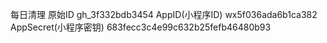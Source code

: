 每日清理
原始ID
gh_3f332bdb3454
AppID(小程序ID) wx5f036ada6b1ca382
AppSecret(小程序密钥) 683fecc3c4e99c632b25fefb46480b93
